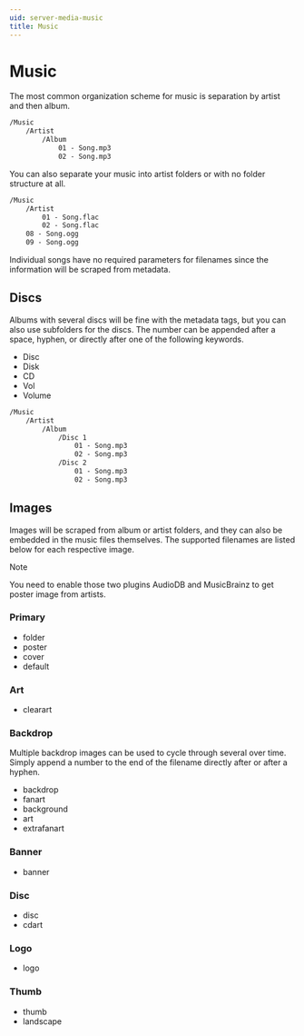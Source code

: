 ```yaml
---
uid: server-media-music
title: Music
---
```


# Music

The most common organization scheme for music is separation by artist and then album.

```txt
/Music
    /Artist
        /Album
            01 - Song.mp3
            02 - Song.mp3
```

You can also separate your music into artist folders or with no folder structure at all.

```txt
/Music
    /Artist
        01 - Song.flac
        02 - Song.flac
    08 - Song.ogg
    09 - Song.ogg
```

Individual songs have no required parameters for filenames since the information will be scraped from metadata.

## Discs

Albums with several discs will be fine with the metadata tags, but you can also use subfolders for the discs. The number can be appended after a space, hyphen, or directly after one of the following keywords.

* Disc
* Disk
* CD
* Vol
* Volume

```txt
/Music
    /Artist
        /Album
            /Disc 1
                01 - Song.mp3
                02 - Song.mp3
            /Disc 2
                01 - Song.mp3
                02 - Song.mp3
```

## Images

Images will be scraped from album or artist folders, and they can also be embedded in the music files themselves. The supported filenames are listed below for each respective image.

> [!NOTE]
> You need to enable those two plugins AudioDB and MusicBrainz to get poster image from artists.

### Primary

* folder
* poster
* cover
* default

### Art

* clearart

### Backdrop

Multiple backdrop images can be used to cycle through several over time. Simply append a number to the end of the filename directly after or after a hyphen.

* backdrop
* fanart
* background
* art
* extrafanart

### Banner

* banner

### Disc

* disc
* cdart

### Logo

* logo

### Thumb

* thumb
* landscape
